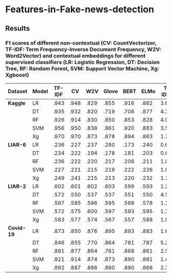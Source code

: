 # Features-in-Fake-news-detection


## Results
### F1 scores of different non-contextual (CV: CountVectorizer, TF-IDF: Term Frequency-Inverse Document Frequency, W2V: Word2Vector) and contextual embeddings for different supervised classifiers (LR: Logistic Regression, DT: Decision Tree, RF: Random Forest, SVM: Support Vector Machine, Xg: Xgboost)

| Dataset  | Model | TF-IDF | CV    | W2V   | Glove | BERT  | ELMo  | TF-IDF ↑ | CV ↑   | W2V ↑  | Glove ↑ | BERT ↑ | ELMo ↑ |
|----------|-------|--------|-------|-------|-------|-------|-------|----------|--------|--------|----------|--------|--------|
| **Kaggle** | LR    | .943   | .948  | .829  | .855  | .916  | .882  | 3.60%    | 3.42%  | 1.71%  | 1.92%    | 5.46%  | 2.75%  |
|          | DT    | .935   | .932  | .820  | .719  | .708  | .877  | 4.30%    | 4.36%  | 2.51%  | 4.97%    | 3.92%  | 3.15%  |
|          | RF    | .926   | .914  | .830  | .850  | .853  | .828  | 4.08%    | 2.36%  | 2.41%  | 4.49%    | 4.30%  | 3.17%  |
|          | SVM   | .956   | .950  | .838  | .861  | .920  | .883  | 3.50%    | 3.36%  | 1.96%  | 3.99%    | 5.90%  | 3.15%  |
|          | Xg    | .970   | .970  | .873  | .878  | .894  | .863  | 1.72%    | 6.45%  | 3.08%  | 3.92%    | 5.21%  | 1.69%  |
| **LIAR-6** | LR    | .236   | .227  | .237  | .280  | .173  | .240  | 0.64%    | 1.05%  | 1.85%  | 1.17%    | 0.07%  | 2.85%  |
|          | DT    | .234   | .222  | .194  | .178  | .181  | .203  | 0.64%    | 1.00%  | 1.85%  | 1.17%    | 0.07%  | 3.19%  |
|          | RF    | .236   | .222  | .220  | .217  | .206  | .211  | 1.09%    | 1.98%  | 1.15%  | 0.29%    | 2.00%  | 0.09%  |
|          | SVM   | .227   | .221  | .215  | .219  | .222  | .226  | 1.07%    | 1.61%  | 1.33%  | 1.33%    | 1.15%  | 1.63%  |
|          | Xg    | .249   | .241  | .215  | .213  | .220  | .232  | 1.77%    | 1.55%  | 1.04%  | 1.47%    | 1.12%  | 1.89%  |
| **LIAR-2** | LR    | .602   | .601  | .602  | .603  | .599  | .593  | 1.25%    | 2.29%  | 0.18%  | 0.03%    | 0.89%  | 0.98%  |
|          | DT    | .572   | .550  | .537  | .537  | .551  | .550  | 4.52%    | 5.00%  | 3.12%  | 1.40%    | 3.46%  | 1.86%  |
|          | RF    | .597   | .585  | .596  | .595  | .568  | .578  | 1.10%    | 2.69%  | 0.90%  | 0.85%    | 1.00%  | 1.10%  |
|          | SVM   | .572   | .575  | .600  | .597  | .593  | .595  | 1.19%    | 1.85%  | 1.06%  | 0.19%    | 1.05%  | 1.39%  |
|          | Xg    | .583   | .577  | .574  | .567  | .557  | .588  | 1.03%    | 1.71%  | 1.30%  | 1.52%    | 1.17%  | 1.26%  |
| **Covid-19** | LR    | .873   | .850  | .876  | .895  | .893  | .883  | 1.60%    | 1.22%  | 1.14%  | 1.86%    | 2.83%  | 1.71%  |
|          | DT    | .846   | .855  | .770  | .864  | .781  | .787  | 5.20%    | 5.12%  | 4.66%  | 2.83%    | 3.17%  | 2.33%  |
|          | RF    | .891   | .877  | .864  | .761  | .868  | .861  | 2.53%    | 1.36%  | 2.77%  | 1.89%    | 1.55%  | 2.06%  |
|          | SVM   | .921   | .914  | .874  | .873  | .890  | .891  | 1.42%    | 2.27%  | 1.86%  | 1.55%    | 2.59%  | 2.17%  |
|          | Xg    | .892   | .887  | .886  | .890  | .890  | .868  | 2.36%    | 1.06%  | 3.33%  | 2.88%    | 1.09%  | 1.83%  |

